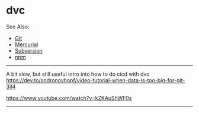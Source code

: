 # dvc

See Also:

 - [Git](Git.md)
 - [Mercurial](Mercurial.md)
 - [Subversion](Subversion.md)
 - [npm](Npm.md)


---

A bit slow, but still useful intro into how to do cicd with dvc
https://dev.to/andronovhopf/video-tutorial-when-data-is-too-big-for-git-3if4

https://www.youtube.com/watch?v=kZKAuShWF0s

---
